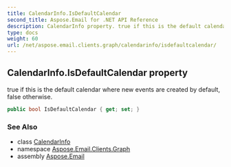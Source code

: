 ```yaml
---
title: CalendarInfo.IsDefaultCalendar
second_title: Aspose.Email for .NET API Reference
description: CalendarInfo property. true if this is the default calendar where new events are created by default false otherwise
type: docs
weight: 60
url: /net/aspose.email.clients.graph/calendarinfo/isdefaultcalendar/
---
```

## CalendarInfo.IsDefaultCalendar property

true if this is the default calendar where new events are created by default, false otherwise.

```csharp
public bool IsDefaultCalendar { get; set; }
```

### See Also

* class [CalendarInfo](../)
* namespace [Aspose.Email.Clients.Graph](../../calendarinfo/)
* assembly [Aspose.Email](../../../)


